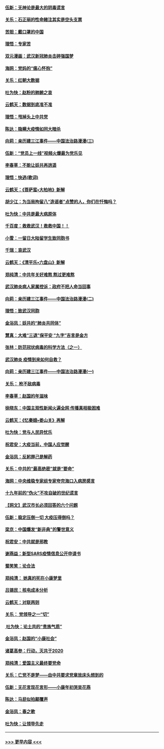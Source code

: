 #### [伍新：无神论是最大的阴毒谎言](../pages/nsc993/n11846129.md?t=02061011) 
#### [关乐：石正丽的性命赌注其实是空头支票](../pages/nsc993/n11846109.md?t=02061011) 
#### [苦胆：戴口罩的中国](../pages/nsc993/n11845576.md?t=02061011) 
#### [理悟：专家苦](../pages/nsc993/n11845564.md?t=02061011) 
#### [双元漫画：武汉新冠肺炎击碎强国梦](../pages/nsc993/n11843320.md?t=02061011) 
#### [海网：党妈的“瘟心怀抱”](../pages/nsc993/n11840740.md?t=02061011) 
#### [关乐：红朝大数据](../pages/nsc993/n11840675.md?t=02061011) 
#### [吐为快：赵粉的肺腑之哀](../pages/nsc993/n11840618.md?t=02061011) 
#### [云鹤天：数据到底准不准](../pages/nsc993/n11840325.md?t=02061011) 
#### [理悟：甩掉头上中共党](../pages/nsc993/n11838826.md?t=02061011) 
#### [陈达：隐瞒大疫情如同大暗杀](../pages/nsc993/n11838771.md?t=02061011) 
#### [向莉：亲历建三江事件——中国法治路漫漫(三)](../pages/nsc993/n11831825.md?t=02061011) 
#### [伍新：“党员上一线”视频火爆最为党乐见](../pages/nsc993/n11838200.md?t=02061011) 
#### [李春草：不能让妖共再逍遥](../pages/nsc993/n11838102.md?t=02061011) 
#### [理悟：快逃(歌词)](../pages/nsc993/n11838083.md?t=02061011) 
#### [云鹤天：《菩萨蛮▪大柏地》新解](../pages/nsc993/n11838059.md?t=02061011) 
#### [胡少江：为当局拘留八“造谣者”点赞的人，你们在忏悔吗？](../pages/nsc993/n11836801.md?t=02061011) 
#### [吐为快：中共是最大病原体](../pages/nsc993/n11836748.md?t=02061011) 
#### [千百度：救救武汉！救救中国！！](../pages/nsc993/n11836145.md?t=02061011) 
#### [小雪：一留日大陆留学生致同胞书](../pages/nsc993/n11834624.md?t=02061011) 
#### [千瑞：哀武汉](../pages/nsc993/n11833647.md?t=02061011) 
#### [云鹤天：《清平乐▪六盘山》新解](../pages/nsc993/n11833611.md?t=02061011) 
#### [郑纯清：中共年关好难熬 熬过更难熬](../pages/nsc993/n11833489.md?t=02061011) 
#### [武汉肺炎病人家属控诉：政府不把人命当回事](../pages/nsc993/n11833205.md?t=02061011) 
#### [向莉：亲历建三江事件——中国法治路漫漫(二)](../pages/nsc993/n11829102.md?t=02061011) 
#### [理悟：致武汉同胞](../pages/nsc993/n11831522.md?t=02061011) 
#### [金浴凤：妖共的“肺炎共同体”](../pages/nsc993/n11829448.md?t=02061011) 
#### [慧真：大难“三退”保平安 “九字”吉言是金方](../pages/nsc993/n11829501.md?t=02061011) 
#### [张林：防范冠状病毒的科学方法（之一）](../pages/nsc993/n11828618.md?t=02061011) 
#### [武汉肺炎 疫情到来如何自救？](../pages/nsc993/n11827632.md?t=02061011) 
#### [向莉：亲历建三江事件——中国法治路漫漫(一)](../pages/nsc993/n11827190.md?t=02061011) 
#### [关乐： 枪不敌病毒](../pages/nsc993/n11826746.md?t=02061011) 
#### [李春草：赵国的年滋味](../pages/nsc993/n11826321.md?t=02061011) 
#### [徐晓东：中国主观性新闻火遍全网 传播真相极困难](../pages/nsc993/n11826508.md?t=02061011) 
#### [云鹤天：《忆秦娥▪娄山关》再解](../pages/nsc993/n11824682.md?t=02061011) 
#### [吐为快：党与人民异忧乐](../pages/nsc993/n11824660.md?t=02061011) 
#### [祝君安：大疫当前，中国人应觉醒](../pages/nsc993/n11821946.md?t=02061011) 
#### [金浴凤：反躬罪己是解药](../pages/nsc993/n11820280.md?t=02061011) 
#### [关乐：中共的“最高绝密”就是“要命”](../pages/nsc993/n11816946.md?t=02061011) 
#### [海网：中央维稳专家组专家夸完海口入病房感言](../pages/nsc993/n11815138.md?t=02061011) 
#### [十九年前的“伪火”不攻自破的世纪谎言](../pages/nsc993/n11813238.md?t=02061011) 
#### [【网文】武汉市长必须回答的六个问题](../pages/nsc993/n11813848.md?t=02061011) 
#### [伍新：稳定压倒一切 大疫压得倒吗？](../pages/nsc993/n11812634.md?t=02061011) 
#### [梁京：中国爆发“新非典”的警世意义](../pages/nsc993/n11812554.md?t=02061011) 
#### [祝君安：中共就是邪教](../pages/nsc993/n11812431.md?t=02061011) 
#### [谢燕益：新型SARS疫情信息公开申请书](../pages/nsc993/n11808840.md?t=02061011) 
#### [蜀笑笑：论合法](../pages/nsc993/n11808064.md?t=02061011) 
#### [郑纯清： 她真的死在小康梦里](../pages/nsc993/n11806623.md?t=02061011) 
#### [吕锡民：核电成本分析](../pages/nsc993/n11806284.md?t=02061011) 
#### [云鹤天：对联两则](../pages/nsc993/n11805957.md?t=02061011) 
#### [关乐： 党领导之一“切”](../pages/nsc993/n11804505.md?t=02061011) 
#### [ 吐为快：论土共的“贵族气质”](../pages/nsc993/n11804490.md?t=02061011) 
#### [金浴凤：赵国的“小康社会”](../pages/nsc993/n11804452.md?t=02061011) 
#### [诸葛高参：行动，灭共于2020](../pages/nsc993/n11804120.md?t=02061011) 
#### [郑纯清：爱国主义最终要党命](../pages/nsc993/n11802197.md?t=02061011) 
#### [关乐：亡党不是梦——由中共要求党章放床头想到的](../pages/nsc993/n11802156.md?t=02061011) 
#### [伍新：无花言现花言形——小康年初哭吴花燕](../pages/nsc993/n11800044.md?t=02061011) 
#### [陈达：马屁似拍颠覆声](../pages/nsc993/n11800010.md?t=02061011) 
#### [金浴凤：春之歌](../pages/nsc993/n11797687.md?t=02061011) 
#### [吐为快：让领导先走](../pages/nsc993/n11797512.md?t=02061011) 

----
#### [ >>> 更早内容 <<< ](../indexes/nsc993-earlier.md)
